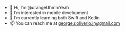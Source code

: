 - 👋 Hi, I’m @orangeUhmmYeah
- 👀 I’m interested in mobile development
- 🌱 I’m currently learning both Swift and Kotlin
- 📫 You can reach me at george.r.oliverio.jr@gmail.com

<!---
orangeUhmmYeah/orangeUhmmYeah is a ✨ special ✨ repository because its `README.md` (this file) appears on your GitHub profile.
You can click the Preview link to take a look at your changes.
--->
